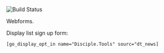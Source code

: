 ![Build Status](https://github.com/GospelAmbition/gospel-ambition-webforms/actions/workflows/ci.yml/badge.svg?branch=master)


Webforms.


Display list sign up form:
```
[go_display_opt_in name="Disciple.Tools" sourc="dt_news]
```
